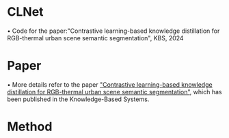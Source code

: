 # CLNet
• Code for the paper:"Contrastive learning-based knowledge distillation for RGB-thermal urban scene semantic segmentation", KBS, 2024
# Paper
• More details refer to the paper ["Contrastive learning-based knowledge distillation for RGB-thermal urban scene semantic segmentation"](https://www.sciencedirect.com/science/article/pii/S0950705124002235?via%3Dihub), which has been published in the Knowledge-Based Systems.
# Method

